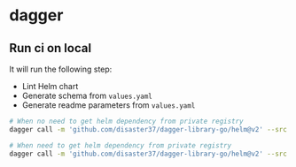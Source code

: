 # dagger

## Run ci on local

It will run the following step:
  - Lint Helm chart
  - Generate schema from `values.yaml`
  - Generate readme parameters from `values.yaml`


```bash
# When no need to get helm dependency from private registry
dagger call -m 'github.com/disaster37/dagger-library-go/helm@v2' --src . ci export --path .

# When need to get helm dependency from private registry
dagger call -m 'github.com/disaster37/dagger-library-go/helm@v2' --src . ci --registry  --registry-username env:SU_USERNAME --registry-password env:SU_PASSWORD -- export --path .
```

